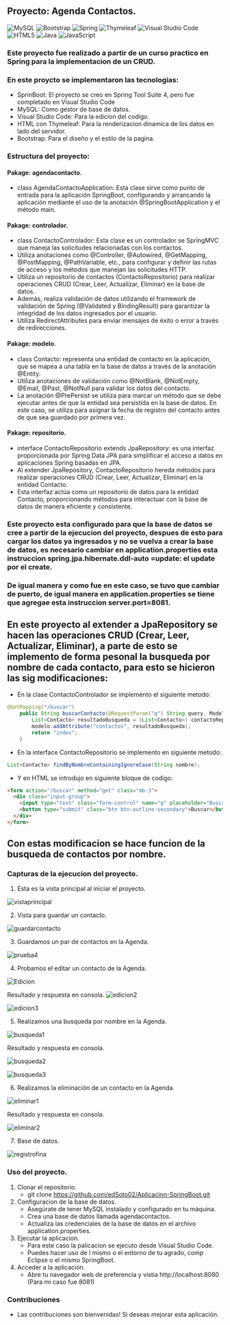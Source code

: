## Proyecto: Agenda Contactos.

![MySQL](https://img.shields.io/badge/mysql-4479A1.svg?style=for-the-badge&logo=mysql&logoColor=white)
![Bootstrap](https://img.shields.io/badge/bootstrap-%238511FA.svg?style=for-the-badge&logo=bootstrap&logoColor=white)
![Spring](https://img.shields.io/badge/spring-%236DB33F.svg?style=for-the-badge&logo=spring&logoColor=white)
![Thymeleaf](https://img.shields.io/badge/Thymeleaf-%23005C0F.svg?style=for-the-badge&logo=Thymeleaf&logoColor=white)
![Visual Studio Code](https://img.shields.io/badge/Visual%20Studio%20Code-0078d7.svg?style=for-the-badge&logo=visual-studio-code&logoColor=white)
![HTML5](https://img.shields.io/badge/html5-%23E34F26.svg?style=for-the-badge&logo=html5&logoColor=white)
![Java](https://img.shields.io/badge/java-%23ED8B00.svg?style=for-the-badge&logo=openjdk&logoColor=white)
![JavaScript](https://img.shields.io/badge/javascript-%23323330.svg?style=for-the-badge&logo=javascript&logoColor=%23F7DF1E)



### Este proyecto fue realizado a partir de un curso practico en Spring para la implementacion de un CRUD.
### En este proycto se implementaron las tecnologias:
 - SprinBoot: El proyecto se creo en Spring Tool Suite 4, pero fue completado en Visual Studio Code
 - MySQL: Como gestor de base de datos.
 - Visual Studio Code: Para la edicion del codigo.
 - HTML con Thymeleaf: Para la renderizacion dinamica de los datos en lado del servidor.
 - Bootstrap: Para el diseño y el estilo de la pagina.



### Estructura del proyecto:

#### Pakage: agendacontacto.
- class AgendaContactoApplication: Esta clase sirve como punto de entrada para la aplicación SpringBoot, configurando y arrancando la aplicación mediante el uso de la anotación @SpringBootApplication y el método main.  

#### Pakage: controlador.
- class ContactoControlador: Esta clase es un controlador se SpringMVC que maneja las solicitudes relacionadas con los contactos.
- Utiliza anotaciones como @Controller, @Autowired, @GetMapping, @PostMapping, @PathVariable, etc., para configurar y definir las rutas de acceso y los métodos que manejan las solicitudes HTTP.
- Utiliza un repositorio de contactos (ContactoRepositorio) para realizar operaciones CRUD (Crear, Leer, Actualizar, Eliminar) en la base de datos.
- Además, realiza validación de datos utilizando el framework de validación de Spring (@Validated y BindingResult) para garantizar la integridad de los datos ingresados por el usuario.
- Utiliza RedirectAttributes para enviar mensajes de éxito o error a través de redirecciones.

#### Pakage: modelo.
- class Contacto: representa una entidad de contacto en la aplicación, que se mapea a una tabla en la base de datos a través de la anotación @Entity.
- Utiliza anotaciones de validación como @NotBlank, @NotEmpty, @Email, @Past, @NotNull para validar los datos del contacto.
- La anotación @PrePersist se utiliza para marcar un método que se debe ejecutar antes de que la entidad sea persistida en la base de datos. En este caso, se utiliza para asignar la fecha de registro del contacto antes de que sea guardado por primera vez.

#### Pakage: repositorio.
- interface ContactoRepositorio extends JpaRepository: es una interfaz proporcionada por Spring Data JPA para simplificar el acceso a datos en aplicaciones Spring basadas en JPA.
- Al extender JpaRepository, ContactoRepositorio hereda métodos para realizar operaciones CRUD (Crear, Leer, Actualizar, Eliminar) en la entidad Contacto.
- Esta interfaz actúa como un repositorio de datos para la entidad Contacto, proporcionando métodos para interactuar con la base de datos de manera eficiente y consistente.

### Este proyecto esta configurado para que la base de datos se cree a partir de la ejecucion del proyecto, despues de esto para cargar los datos ya ingresados y no se vuelva a crear la base de datos, es necesario cambiar en application.properties esta instruccion spring.jpa.hibernate.ddl-auto =update: el update por el create. 
### De igual manera y como fue en este caso, se tuvo que cambiar de puerto, de igual manera en application.properties se tiene que agregae esta instruccion server.port=8081.


## En este proyecto al extender a JpaRepository se hacen las operaciones CRUD (Crear, Leer, Actualizar, Eliminar), a parte de esto se implemento de forma pesonal la busqueda por nombre de cada contacto, para esto se hicieron las sig modificaciones:
- En la clase ContactoControlador se implemento el siguiente metodo:
```java
@GetMapping("/buscar")
	public String buscarContacto(@RequestParam("q") String query, Model modelo) {
		List<Contacto> resultadoBusqueda = (List<Contacto>) contactoRepositorio.findByNombreContainingIgnoreCase(query);
		modelo.addAttribute("contactos", resultadoBusqueda);
		return "index";
	}
```
- En la interface ContactoRepositorio se implemento en siguiente metodo:
```java
List<Contacto> findByNombreContainingIgnoreCase(String nombre);
```
- Y en HTML se introdujo en siguiente bloque de codigo:
```html
<form action="/buscar" method="get" class="mb-3">
  <div class="input-group">
    <input type="text" class="form-control" name="q" placeholder="Buscar contacto por nombre">
    <button type="submit" class="btn btn-outline-secondary">Buscar</button>
  </div>
</form>
```
## Con estas modificacion se hace funcion de la busqueda de contactos por nombre.

### Capturas de la ejecucion del proyecto.

1. Esta es la vista principal al iniciar el proyecto.

![vistaprincipal](https://github.com/edSoto02/Aplicacion-SpringBoot/assets/106222946/cb6c5dfc-7bad-4a82-b0ea-fcaf3ff368da)

2. Vista para guardar un contacto.

![guardarcontacto](https://github.com/edSoto02/Aplicacion-SpringBoot/assets/106222946/aa8e8c46-2d6b-4144-a6cf-61550f4ecf7f)

3. Guardamos un par de contactos en la Agenda.

![prueba4](https://github.com/edSoto02/Aplicacion-SpringBoot/assets/106222946/f97c4ca4-ce4a-4c6b-9616-25ead7166e42)

4. Probamos el editar un contacto de la Agenda.

![Edicion](https://github.com/edSoto02/Aplicacion-SpringBoot/assets/106222946/f34d6d62-49db-4cce-9658-a37a6602e56a)

Resultado y respuesta en consola.
![edicion2](https://github.com/edSoto02/Aplicacion-SpringBoot/assets/106222946/f095bfdd-ac73-46b2-9f72-0ebc4bb378fe)

![edicion3](https://github.com/edSoto02/Aplicacion-SpringBoot/assets/106222946/76ac851b-2e68-4d25-b3a8-ab8d83e953a7)

5. Realizamos una busqueda por nombre en la Agenda.

![busqueda1](https://github.com/edSoto02/Aplicacion-SpringBoot/assets/106222946/4f07254d-cef7-482a-9e8c-6e526a569867)

Resultado y respuesta en consola.

![busqueda2](https://github.com/edSoto02/Aplicacion-SpringBoot/assets/106222946/81208167-38a2-46d9-a39a-ae5022a8c156)

![busqueda3](https://github.com/edSoto02/Aplicacion-SpringBoot/assets/106222946/e766b62c-efc9-4d82-be4a-ff45ad6e853e)

6. Realizamos la eliminación de un contacto en la Agenda.

![eliminar1](https://github.com/edSoto02/Aplicacion-SpringBoot/assets/106222946/9a07d502-c6fb-41e6-9c1f-951da939a00f)

Resultado y respuesta en consola.

![eliminar2](https://github.com/edSoto02/Aplicacion-SpringBoot/assets/106222946/68c58d9c-c74d-4b2f-8f8e-8dc19714ccab)

7. Base de datos.

![registrofina](https://github.com/edSoto02/Aplicacion-SpringBoot/assets/106222946/313154ac-0fe0-4b7b-b839-581b79a63f42)

### Uso del proyecto.

1. Clonar el repositorio.
   - git clone https://github.com/edSoto02/Aplicacinn-SpringBoot.git
2. Configuracion de la base de datos.
   - Asegúrate de tener MySQL instalado y configurado en tu máquina.
   - Crea una base de datos llamada agendacontactos.   
   - Actualiza las credenciales de la base de datos en el archivo application.properties.
3. Ejecutar la aplicacion.
   - Para este caso la palicacion se ejecuto desde Visual Studio Code.
   - Puedes hacer uso de l mismo o el entorno de tu agrado, comp Eclipse o el mismo SpringBoot.
4. Acceder a la aplicación.
   - Abre tu navegador web de preferencia y vistia http://localhost:8080 (Para mi caso fue 8081)

### Contribuciones
- Las contribuciones son bienvenidas! Si deseas mejorar esta aplicación.

 
